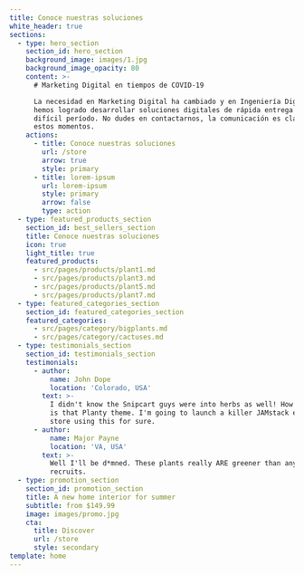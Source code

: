 ```yaml
---
title: Conoce nuestras soluciones
white_header: true
sections:
  - type: hero_section
    section_id: hero_section
    background_image: images/1.jpg
    background_image_opacity: 80
    content: >-
      # Marketing Digital en tiempos de COVID-19

      La necesidad en Marketing Digital ha cambiado y en Ingeniería Digital
      hemos logrado desarrollar soluciones digitales de rápida entrega para este
      difícil período. No dudes en contactarnos, la comunicación es clave en
      estos momentos.
    actions:
      - title: Conoce nuestras soluciones
        url: /store
        arrow: true
        style: primary
      - title: lorem-ipsum
        url: lorem-ipsum
        style: primary
        arrow: false
        type: action
  - type: featured_products_section
    section_id: best_sellers_section
    title: Conoce nuestras soluciones
    icon: true
    light_title: true
    featured_products:
      - src/pages/products/plant1.md
      - src/pages/products/plant3.md
      - src/pages/products/plant5.md
      - src/pages/products/plant7.md
  - type: featured_categories_section
    section_id: featured_categories_section
    featured_categories:
      - src/pages/category/bigplants.md
      - src/pages/category/cactuses.md
  - type: testimonials_section
    section_id: testimonials_section
    testimonials:
      - author:
          name: John Dope
          location: 'Colorado, USA'
        text: >-
          I didn't know the Snipcart guys were into herbs as well! How beautiful
          is that Planty theme. I'm going to launch a killer JAMstack e-commerce
          store using this for sure.
      - author:
          name: Major Payne
          location: 'VA, USA'
        text: >-
          Well I'll be d*mned. These plants really ARE greener than any of my
          recruits.
  - type: promotion_section
    section_id: promotion_section
    title: A new home interior for summer
    subtitle: from $149.99
    image: images/promo.jpg
    cta:
      title: Discover
      url: /store
      style: secondary
template: home
---
```

